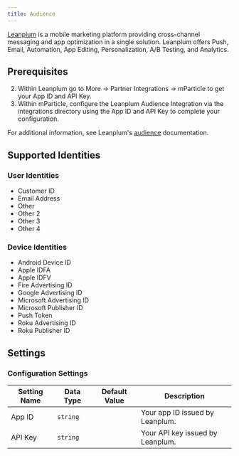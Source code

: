 ```yaml
---
title: Audience
---
```


<a href="https://www.leanplum.com/" target="_blank">Leanplum</a> is a mobile marketing platform providing cross-channel messaging and app optimization in a single solution. Leanplum offers Push, Email, Automation, App Editing, Personalization, A/B Testing, and Analytics.

## Prerequisites

2. Within Leanplum go to More -> Partner Integrations -> mParticle to get your App ID and API Key.
2. Within mParticle, configure the Leanplum Audience Integration via the integrations directory using the App ID and API Key to complete your configuration.

For additional information, see Leanplum's [audience](https://docs.leanplum.com/docs/mparticle-audience) documentation.

## Supported Identities

### User Identities

* Customer ID
* Email Address
* Other
* Other 2
* Other 3
* Other 4

### Device Identities

* Android Device ID
* Apple IDFA
* Apple IDFV
* Fire Advertising ID
* Google Advertising ID
* Microsoft Advertising ID
* Microsoft Publisher ID
* Push Token
* Roku Advertising ID
* Roku Publisher ID

## Settings

### Configuration Settings

Setting Name | Data Type | Default Value | Description
|---|---|---|---
| App ID | `string` | <unset> | Your app ID issued by Leanplum.
| API Key | `string` | <unset> | Your API key issued by Leanplum.
